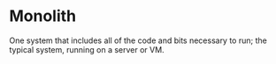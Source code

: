 # Monolith

One system that includes all of the code and bits necessary to run; the typical system, running on a server or VM.